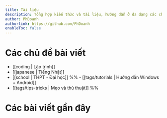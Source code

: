 ```yaml
---
title: Tài liệu
description: Tổng hợp kiến thức và tài liệu, hướng dẫn ở đa dạng các chủ đề. 
author: PhDoanh
authorlink: https://github.com/PhDoanh
enableToc: false
---
```


# Các chủ đề bài viết
- [[coding | Lập trình]]
- [[japanese | Tiếng Nhật]]
- [[school | THPT - Đại học]]
%% - [[tags/tutorials | Hướng dẫn Windows + Android]]
- [[tags/tips-tricks | Mẹo và thủ thuật]] %%

# Các bài viết gần đây
